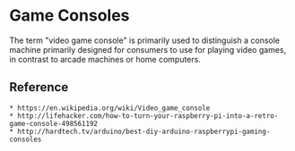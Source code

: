 Game Consoles
=============
The term "video game console" is primarily used to distinguish a console machine
primarily designed for consumers to use for playing video games, in contrast to
arcade machines or home computers.

Reference
---------
    * https://en.wikipedia.org/wiki/Video_game_console
    * http://lifehacker.com/how-to-turn-your-raspberry-pi-into-a-retro-game-console-498561192
    * http://hardtech.tv/arduino/best-diy-arduino-raspberrypi-gaming-consoles
